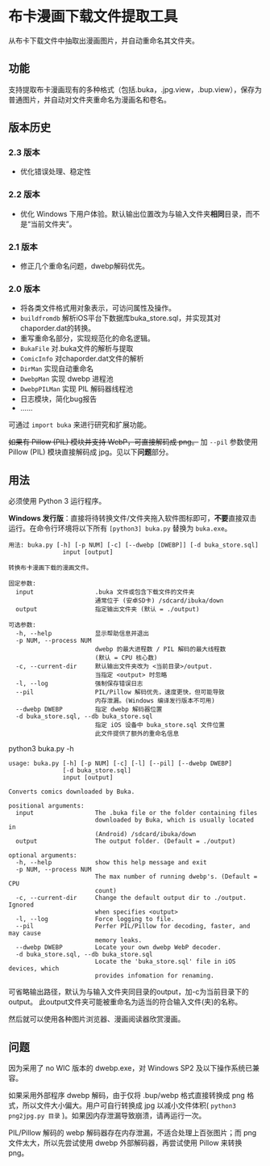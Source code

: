 布卡漫画下载文件提取工具
========================
从布卡下载文件中抽取出漫画图片，并自动重命名其文件夹。

## 功能
支持提取布卡漫画现有的多种格式（包括.buka，.jpg.view，.bup.view），保存为普通图片，并自动对文件夹重命名为漫画名和卷名。

## 版本历史
### 2.3 版本
* 优化错误处理、稳定性

### 2.2 版本
* 优化 Windows 下用户体验。默认输出位置改为与输入文件夹**相同**目录，而不是“当前文件夹”。

### 2.1 版本
* 修正几个重命名问题，dwebp解码优先。

### 2.0 版本
* 将各类文件格式用对象表示，可访问属性及操作。
* `buildfromdb` 解析iOS平台下数据库buka_store.sql，并实现其对chaporder.dat的转换。
* 重写重命名部分，实现规范化的命名逻辑。
* `BukaFile` 对.buka文件的解析与提取
* `ComicInfo` 对chaporder.dat文件的解析
* `DirMan` 实现自动重命名
* `DwebpMan` 实现 dwebp 进程池
* `DwebpPILMan` 实现 PIL 解码器线程池
* 日志模块，简化bug报告
* ……

可通过 `import buka` 来进行研究和扩展功能。

~~如果有 Pillow (PIL) 模块并支持 WebP，可直接解码成 png。~~
加 `--pil` 参数使用 Pillow (PIL) 模块直接解码成 jpg。见以下**问题**部分。

## 用法

必须使用 Python 3 运行程序。

**Windows 发行版**：直接将待转换文件/文件夹拖入软件图标即可，**不要**直接双击运行。在命令行环境将以下所有 `[python3] buka.py` 替换为 `buka.exe`。

```
用法: buka.py [-h] [-p NUM] [-c] [--dwebp [DWEBP]] [-d buka_store.sql]
               input [output]

转换布卡漫画下载的漫画文件。

固定参数:
  input                 .buka 文件或包含下载文件的文件夹
                        通常位于 (安卓SD卡) /sdcard/ibuka/down
  output                指定输出文件夹 (默认 = ./output)

可选参数:
  -h, --help            显示帮助信息并退出
  -p NUM, --process NUM
                        dwebp 的最大进程数 / PIL 解码的最大线程数
                        (默认 = CPU 核心数)
  -c, --current-dir     默认输出文件夹改为 <当前目录>/output.
                        当指定 <output> 时忽略
  -l, --log             强制保存错误日志
  --pil                 PIL/Pillow 解码优先，速度更快，但可能导致
                        内存泄漏。(Windows 编译发行版本不可用)
  --dwebp DWEBP         指定 dwebp 解码器位置
  -d buka_store.sql, --db buka_store.sql
                        指定 iOS 设备中 buka_store.sql 文件位置
                        此文件提供了额外的重命名信息
```

python3 buka.py -h
```
usage: buka.py [-h] [-p NUM] [-c] [-l] [--pil] [--dwebp DWEBP]
               [-d buka_store.sql]
               input [output]

Converts comics downloaded by Buka.

positional arguments:
  input                 The .buka file or the folder containing files
                        downloaded by Buka, which is usually located in
                        (Android) /sdcard/ibuka/down
  output                The output folder. (Default = ./output)

optional arguments:
  -h, --help            show this help message and exit
  -p NUM, --process NUM
                        The max number of running dwebp's. (Default = CPU
                        count)
  -c, --current-dir     Change the default output dir to ./output. Ignored
                        when specifies <output>
  -l, --log             Force logging to file.
  --pil                 Perfer PIL/Pillow for decoding, faster, and may cause
                        memory leaks.
  --dwebp DWEBP         Locate your own dwebp WebP decoder.
  -d buka_store.sql, --db buka_store.sql
                        Locate the 'buka_store.sql' file in iOS devices, which
                        provides infomation for renaming.
```

可省略输出路径，默认为与输入文件夹同目录的output，加-c为当前目录下的output。
此output文件夹可能被重命名为适当的符合输入文件(夹)的名称。

然后就可以使用各种图片浏览器、漫画阅读器欣赏漫画。

## 问题
因为采用了 no WIC 版本的 dwebp.exe，对 Windows SP2 及以下操作系统已兼容。

如果采用外部程序 dwebp 解码，由于仅将 .bup/webp 格式直接转换成 png 格式，所以文件大小偏大。用户可自行转换成 jpg 以减小文件体积( `python3 png2jpg.py 目录` )。如果因内存泄漏导致崩溃，请再运行一次。

PIL/Pillow 解码的 webp 解码器存在内存泄漏，不适合处理上百张图片；而 png 文件太大，所以先尝试使用 dwebp 外部解码器，再尝试使用 Pillow 来转换 png。

